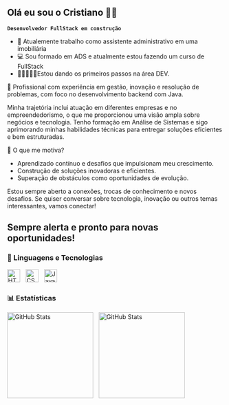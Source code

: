 ## Olá eu sou o Cristiano 👋🏼

**`Desenvolvedor FullStack em construção`**

- 🎯 Atualemente trabalho como assistente administrativo em uma imobiliária
- 💻 Sou formado em ADS e atualmente estou fazendo um curso de FullStack
- 👶🏼👨🏼‍💻Estou dando os primeiros passos na área DEV. 

🚀 Profissional com experiência em gestão, inovação e resolução de problemas, com foco no desenvolvimento backend com Java.

Minha trajetória inclui atuação em diferentes empresas e no empreendedorismo, o que me proporcionou uma visão ampla sobre negócios e tecnologia. Tenho formação em Análise de Sistemas e sigo aprimorando minhas habilidades técnicas para entregar soluções eficientes e bem estruturadas.

🔹 O que me motiva?

* Aprendizado contínuo e desafios que impulsionam meu crescimento.
* Construção de soluções inovadoras e eficientes.
* Superação de obstáculos como oportunidades de evolução.

Estou sempre aberto a conexões, trocas de conhecimento e novos desafios. Se quiser conversar sobre tecnologia, inovação ou outros temas interessantes, vamos conectar!

Sempre alerta e pronto para novas oportunidades!
---

### 🤖 Linguagens e Tecnologias

<img 
    align="left" 
    alt="HTML"
    title="HTML" 
    width="30px" 
    style="padding-right: 10px;" 
    src="https://cdn.jsdelivr.net/gh/devicons/devicon@latest/icons/html5/html5-original.svg" 
/>
<img 
    align="left" 
    alt="CSS" 
    title="CSS"
    width="30px" 
    style="padding-right: 10px;" 
    src="https://cdn.jsdelivr.net/gh/devicons/devicon@latest/icons/css3/css3-original.svg" 
/>
<img 
    align="left" 
    alt="JavaScript" 
    title="JavaScript"
    width="30px" 
    style="padding-right: 10px;" 
    src="https://cdn.jsdelivr.net/gh/devicons/devicon@latest/icons/javascript/javascript-original.svg" 
/>

<br/>
<br/>

### 📊 Estatísticas

<p>
  <img 
    align="left" 
    alt="GitHub Stats" 
    height="200" 
    style="padding-right: 10px;" 
    src="https://github-readme-stats.vercel.app/api?username=crisheinzen&show_icons=true&theme=dark&include_all_commits=true&locale=pt-br" 
  />

<img 
      align="left" 
      alt="GitHub Stats" 
      height="200" 
      src="https://github-readme-stats.vercel.app/api/top-langs/?username=crisheinzen&theme=dark&layout=compact&custom_title=Tecnologias&langs_count=9" 
  />

</p>

